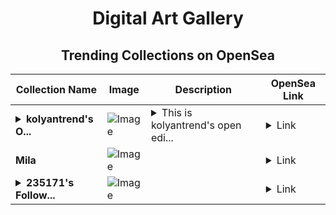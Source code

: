 <div align="center">

# Digital Art Gallery

## Trending Collections on OpenSea

| Collection Name                       | Image                                                                                     | Description                       | OpenSea Link                                                                                          |
|---------------------------------------|-------------------------------------------------------------------------------------------|-----------------------------------|--------------------------------------------------------------------------------------------------------|
| **<details><summary>kolyantrend's O...</summary>kolyantrend's Open Editions (Base)</details>** | ![Image](https://i.seadn.io/s/raw/files/2ce7472395be7baf1006077071bc6699.png?w=500&auto=format?w=200&auto=format) | <details><summary>This is kolyantrend's open edi...</summary>This is kolyantrend's open edition collection made with Nifty Island's creator tool.</details> | <details><summary>Link</summary>[kolyantrend's Open Editions (Base)](https://opensea.io/collection/kolyantrend-s-open-editions-base)</details> |
| **Mila** | ![Image](https://i.seadn.io/s/raw/files/553f235bed64c1555e3143a47b70bae5.jpg?w=500&auto=format?w=200&auto=format) |  | <details><summary>Link</summary>[Mila](https://opensea.io/collection/mila-53)</details> |
| **<details><summary>235171's Follow...</summary>235171's Follower</details>** | ![Image](https://i.seadn.io/s/raw/files/19f9f090920392cc3650cbdf4361755b.png?w=500&auto=format?w=200&auto=format) |  | <details><summary>Link</summary>[235171's Follower](https://opensea.io/collection/235171-s-follower)</details> |

</div>